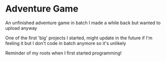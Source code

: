 # Adventure Game
An unfinished adventure game in batch I made a while back but wanted to upload anyway

One of the first 'big' projects I started, might update in the future if I'm feeling it but I don't code in batch anymore so it's unlikely

Reminder of my roots when I first started programming!

